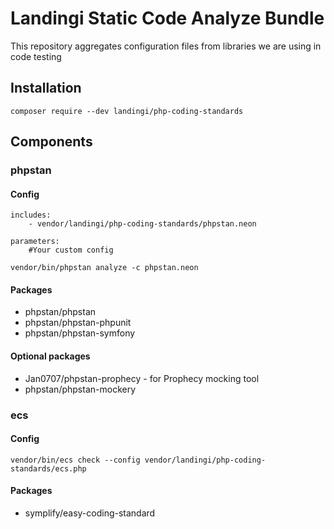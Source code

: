 # Landingi Static Code Analyze Bundle

This repository aggregates configuration files from libraries we are using in code testing

## Installation

`composer require --dev landingi/php-coding-standards`

## Components

### phpstan

#### Config
```neon
includes:
	- vendor/landingi/php-coding-standards/phpstan.neon

parameters:
    #Your custom config
```

`vendor/bin/phpstan analyze -c phpstan.neon`

#### Packages
* phpstan/phpstan
* phpstan/phpstan-phpunit
* phpstan/phpstan-symfony

#### Optional packages
* Jan0707/phpstan-prophecy - for Prophecy mocking tool
* phpstan/phpstan-mockery

### ecs

#### Config

`vendor/bin/ecs check --config vendor/landingi/php-coding-standards/ecs.php`

#### Packages
* symplify/easy-coding-standard
